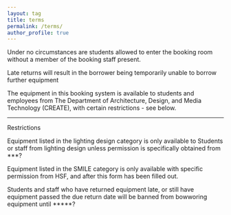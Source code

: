 ```yaml
---
layout: tag
title: terms
permalink: /terms/
author_profile: true
---
```

Under no circumstances are students allowed to enter the booking room without a member of the booking staff present.

Late returns will result in the borrower being temporarily unable to borrow further equipment

The equipment in this booking system is available to students and employees from The Department of Architecture, Design, and Media Technology (CREATE),
with certain restrictions - see below.



______
Restrictions

Equipment listed in the lighting design category is only available to Students or staff from lighting design unless permission is specifically obtained from ***?

Equipment listed in the SMILE category is only available with specific permission from HSF, and after this form has been filled out.

Students and staff who have returned equipment late, or still have equipment passed the due return date will be banned from bowworing equipment until *****?


	